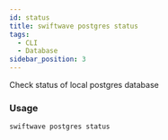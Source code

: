 ```yaml
---
id: status
title: swiftwave postgres status
tags:
  - CLI
  - Database
sidebar_position: 3
---
```


Check status of local postgres database

### Usage

```
swiftwave postgres status
```
